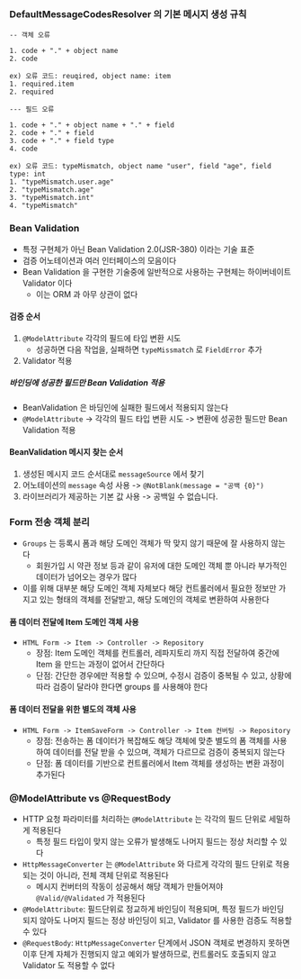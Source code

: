 ### DefaultMessageCodesResolver 의 기본 메시지 생성 규칙

```
-- 객체 오류

1. code + "." + object name
2. code

ex) 오류 코드: reuqired, object name: item
1. required.item
2. required
```

```
--- 필드 오류

1. code + "." + object name + "." + field
2. code + "." + field
3. code + "." + field type
4. code

ex) 오류 코드: typeMismatch, object name "user", field "age", field type: int
1. "typeMismatch.user.age"
2. "typeMismatch.age"
3. "typeMismatch.int"
4. "typeMismatch"
```

### Bean Validation

* 특정 구현체가 아닌 Bean Validation 2.0(JSR-380) 이라는 기술 표준
* 검증 어노테이션과 여러 인터페이스의 모음이다
* Bean Validation 을 구현한 기술중에 일반적으로 사용하는 구현체는 하이버네이트 Validator 이다
    * 이는 ORM 과 아무 상관이 없다
  
#### 검증 순서

1. `@ModelAttribute` 각각의 필드에 타입 변환 시도
    * 성공하면 다음 작업을, 실패하면 `typeMissmatch` 로 `FieldError` 추가
2. Validator 적용

##### 바인딩에 성공한 필드만 Bean Validation 적용

* BeanValidation 은 바딩인에 실패한 필드에서 적용되지 않는다
* `@ModelAttribute` -> 각각의 필드 타입 변환 시도 -> 변환에 성공한 필드만 Bean Validation 적용

#### BeanValidation 메시지 찾는 순서

1. 생성된 메시지 코드 순서대로 `messageSource` 에서 찾기
2. 어노테이션의 `message` 속성 사용 -> `@NotBlank(message = "공백 {0}")`
3. 라이브러리가 제공하는 기본 값 사용 -> 공백일 수 없습니다.

### Form 전송 객체 분리

* `Groups` 는 등록시 폼과 해당 도메인 객체가 딱 맞지 않기 때문에 잘 사용하지 않는다
    * 회원가입 시 약관 정보 등과 같이 유저에 대한 도메인 객체 뿐 아니라 부가적인 데이터가 넘어오는 경우가 많다
* 이를 위해 대부분 해당 도메인 객체 자체보다 해당 컨트롤러에서 필요한 정보만 가지고 있는 형태의 객체를 전달받고, 해당 도메인의 객체로 변환하여 사용한다

#### 폼 데이터 전달에 Item 도메인 객체 사용

* `HTML Form -> Item -> Controller -> Repository`
    * 장점: Item 도메인 객체를 컨트롤러, 레파지토리 까지 직접 전달하여 중간에 Item 을 만드는 과정이 없어서 간단하다
    * 단점: 간단한 경우에만 적용할 수 있으며, 수정시 검증이 중복될 수 있고, 상황에 따라 검증이 달라야 한다면 groups 를 사용해야 한다

#### 폼 데이터 전달을 위한 별도의 객체 사용

* `HTML Form -> ItemSaveForm -> Controller -> Item 컨버팅 -> Repository`
    * 장점: 전송하는 폼 데이터가 복잡해도 해당 객체에 맞춘 별도의 폼 객체를 사용하여 데이터를 전달 받을 수 있으며, 객체가 다르므로 검증이 중복되지 않는다
    * 단점: 폼 데이터를 기반으로 컨트롤러에서 Item 객체를 생성하는 변환 과정이 추가된다

### @ModelAttribute vs @RequestBody

* HTTP 요청 파라미터를 처리하는 `@ModelAttribute` 는 각각의 필드 단위로 세밀하게 적용된다
    * 특정 필드 타입이 맞지 않는 오류가 발생해도 나머지 필드는 정상 처리할 수 있다
* `HttpMessageConverter` 는 `@ModelAttribute` 와 다르게 각각의 필드 단위로 적용되는 것이 아니라, 전체 객체 단위로 적용된다
    * 메시지 컨버터의 작동이 성공해서 해당 객체가 만들어져야 `@Valid/@Validated` 가 적용된다
* `@ModelAttribute`: 필드단위로 정교하게 바인딩이 적용되며, 특정 필드가 바인딩 되지 않아도 나머지 필드는 정상 바인딩이 되고, Validator 를 사용한 검증도 적용할 수 있다
* `@RequestBody`: `HttpMessageConverter` 단계에서 JSON 객체로 변경하지 못하면 이후 단계 자체가 진행되지 않고 예외가 발생하므로, 컨트롤러도 호출되지 않고 Validator 도 적용할 수 없다
